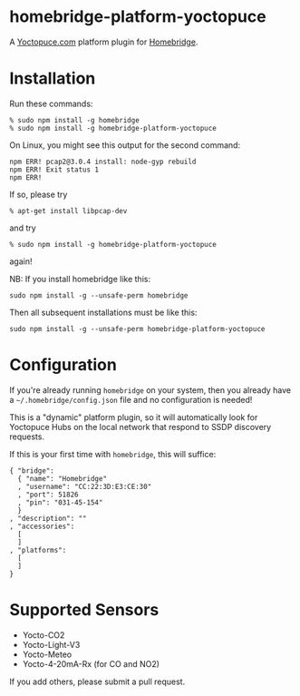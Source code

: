 # homebridge-platform-yoctopuce
A [Yoctopuce.com](https://yoctopuce) platform plugin for [Homebridge](https://github.com/nfarina/homebridge).

# Installation
Run these commands:

    % sudo npm install -g homebridge
    % sudo npm install -g homebridge-platform-yoctopuce

On Linux, you might see this output for the second command:

    npm ERR! pcap2@3.0.4 install: node-gyp rebuild
    npm ERR! Exit status 1
    npm ERR!

If so, please try

    % apt-get install libpcap-dev

and try

    % sudo npm install -g homebridge-platform-yoctopuce

again!

NB: If you install homebridge like this:

    sudo npm install -g --unsafe-perm homebridge

Then all subsequent installations must be like this:

    sudo npm install -g --unsafe-perm homebridge-platform-yoctopuce

# Configuration
If you're already running `homebridge` on your system,
then you already have a `~/.homebridge/config.json` file and no configuration is needed!

This is a "dynamic" platform plugin,
so it will automatically look for Yoctopuce Hubs on the local network that respond to SSDP discovery requests.

If this is your first time with `homebridge`,
this will suffice:

    { "bridge":
      { "name": "Homebridge"
      , "username": "CC:22:3D:E3:CE:30"
      , "port": 51826
      , "pin": "031-45-154"
      }
    , "description": ""
    , "accessories":
      [
      ]
    , "platforms":
      [
      ]
    }

# Supported Sensors

* Yocto-CO2
* Yocto-Light-V3
* Yocto-Meteo
* Yocto-4-20mA-Rx (for CO and NO2)

If you add others,
please submit a pull request.
